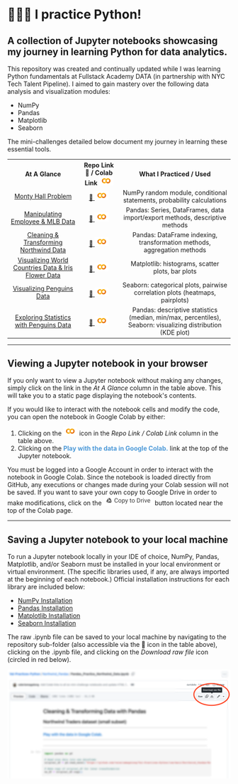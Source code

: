 # 👩🏻‍💻 I practice Python!

## A collection of Jupyter notebooks showcasing my journey in learning Python for data analytics.

This repository was created and continually updated while I was learning Python fundamentals at Fullstack Academy DATA (in partnership with NYC Tech Talent Pipeline).  I aimed to gain mastery over the following data analysis and visualization modules:  

* NumPy
* Pandas
* Matplotlib
* Seaborn

The mini-challenges detailed below document my journey in learning these essential tools.

<table style="text-align:center">
    <tr>
        <th>At A Glance</th>
        <th>Repo Link 🔗 / Colab Link <img src="google_colab_icon.png" alt="Colab icon"></th>
        <th>What I Practiced / Used</th>
    </tr>
    <tr>
        <td><a href="https://htmlpreview.github.io/?https://github.com/valeriemagalong/Val-Practices-Python/blob/main/Monty_Hall_Problem/monty_hall_problem.html">Monty Hall Problem</a></td>
        <td><a href="https://github.com/valeriemagalong/Val-Practices-Python/tree/main/Monty_Hall_Problem">🔗 </a><a href="https://colab.research.google.com/github/valeriemagalong/Val-Practices-Python/blob/main/Monty_Hall_Problem/monty_hall_problem.ipynb"><img src="google_colab_icon.png" alt="Colab icon"></a></td>
        <td>NumPy random module, conditional statements, probability calculations</td>
    </tr>
    <tr>
        <td><a href="https://htmlpreview.github.io/?https://github.com/valeriemagalong/Val-Practices-Python/blob/main/Employee_MLB_Pandas/Pandas_Practice_Employee_MLB_Data.html">Manipulating Employee & MLB Data</a></td>
        <td><a href="https://github.com/valeriemagalong/Val-Practices-Python/tree/main/Employee_MLB_Pandas">🔗 </a><a href="https://colab.research.google.com/github/valeriemagalong/Val-Practices-Python/blob/main/Employee_MLB_Pandas/Pandas_Practice_Employee_MLB_Data.ipynb"><img src="google_colab_icon.png" alt="Colab icon"></a></td>
        <td>Pandas: Series, DataFrames, data import/export methods, descriptive methods</td>
    </tr>
    <tr>
        <td><a href="https://htmlpreview.github.io/?https://github.com/valeriemagalong/Val-Practices-Python/blob/main/Northwind_Pandas/Pandas_Practice_Northwind_Data.html">Cleaning & Transforming Northwind Data</a></td>
        <td><a href="https://github.com/valeriemagalong/Val-Practices-Python/tree/main/Northwind_Pandas">🔗 </a><a href="https://colab.research.google.com/github/valeriemagalong/Val-Practices-Python/blob/main/Northwind_Pandas/Pandas_Practice_Northwind_Data.ipynb"><img src="google_colab_icon.png" alt="Colab icon"></a></td>
        <td>Pandas: DataFrame indexing, transformation methods, aggregation methods</td>
    </tr>
    <tr>
        <td><a href="https://htmlpreview.github.io/?https://github.com/valeriemagalong/Val-Practices-Python/blob/main/Countries_Iris_Matplotlib/Matplotlib_Practice_Countries_Iris_Data.html">Visualizing World Countries Data & Iris Flower Data</a></td>
        <td><a href="https://github.com/valeriemagalong/Val-Practices-Python/tree/main/Countries_Iris_Matplotlib">🔗 </a><a href="https://colab.research.google.com/github/valeriemagalong/Val-Practices-Python/blob/main/Countries_Iris_Matplotlib/Matplotlib_Practice_Countries_Iris_Data.ipynb"><img src="google_colab_icon.png" alt="Colab icon"></a></td>
        <td>Matplotlib: histograms, scatter plots, bar plots</td>
    </tr>
    <tr>
        <td><a href="https://htmlpreview.github.io/?https://github.com/valeriemagalong/Val-Practices-Python/blob/main/Penguins_Seaborn/Seaborn_Practice_Penguins_Data.html">Visualizing Penguins Data</a></td>
        <td><a href="https://github.com/valeriemagalong/Val-Practices-Python/tree/main/Penguins_Seaborn">🔗 </a><a href="https://colab.research.google.com/github/valeriemagalong/Val-Practices-Python/blob/main/Penguins_Seaborn/Seaborn_Practice_Penguins_Data.ipynb"><img src="google_colab_icon.png" alt="Colab icon"></a></td>
        <td>Seaborn: categorical plots, pairwise correlation plots (heatmaps, pairplots)</td>
    </tr> 
    <tr>
        <td><a href="https://htmlpreview.github.io/?https://github.com/valeriemagalong/Val-Practices-Python/blob/main/Penguins_Statistics/Statistics_Practice_Penguins_Data.html">Exploring Statistics with Penguins Data</a></td>
        <td><a href="https://github.com/valeriemagalong/Val-Practices-Python/tree/main/Penguins_Statistics">🔗 </a><a href="https://colab.research.google.com/github/valeriemagalong/Val-Practices-Python/blob/main/Penguins_Statistics/Statistics_Practice_Penguins_Data.ipynb"><img src="google_colab_icon.png" alt="Colab icon"></a></td>
        <td>Pandas: descriptive statistics (median, min/max, percentiles), Seaborn: visualizing distribution (KDE plot)</td>
    </tr> 
</table>

---
## Viewing a Jupyter notebook in your browser  

If you only want to view a Jupyter notebook without making any changes, simply click on the link in the *At A Glance* column in the table above.  This will take you to a static page displaying the notebook's contents.

If you would like to interact with the notebook cells and modify the code, you can open the notebook in Google Colab by either:
1. Clicking on the ![Colab icon](google_colab_icon.png) icon in the *Repo Link / Colab Link* column in the table above.
2. Clicking on the <span style="color:#4E9AD8"><b>Play with the data in Google Colab.</b></span> link at the top of the Jupyter notebook.

You must be logged into a Google Account in order to interact with the notebook in Google Colab.  Since the notebook is loaded directly from GitHub, any executions or changes made during your Colab session will not be saved.  If you want to save your own copy to Google Drive in order to make modifications, click on the ![Colab copy icon](google_colab_copy_icon.png) button located near the top of the Colab page.

---
## Saving a Jupyter notebook to your local machine  

To run a Jupyter notebook locally in your IDE of choice, NumPy, Pandas, Matplotlib, and/or Seaborn must be installed in your local environment or virtual environment.  (The specific libraries used, if any, are always imported at the beginning of each notebook.)  Official installation instructions for each library are included below:
* [NumPy Installation](https://numpy.org/install/)
* [Pandas Installation](https://pandas.pydata.org/docs/getting_started/install.html)
* [Matplotlib Installation](https://matplotlib.org/stable/users/installing/index.html)
* [Seaborn Installation](https://seaborn.pydata.org/installing.html)

The raw .ipynb file can be saved to your local machine by navigating to the repository sub-folder (also accessible via the 🔗 icon in the table above), clicking on the .ipynb file, and clicking on the *Download raw file* icon (circled in red below).

![GitHub file download](downloading_file.png)
